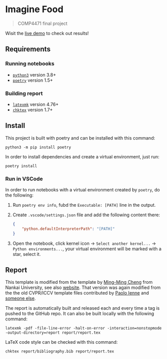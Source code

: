 # Imagine Food

> COMP4471 final project

Wisit the [live demo](pseusys.github.io/imagine_food/) to check out results!

## Requirements

### Running notebooks

- [`python3`](https://www.python.org/) version 3.8+
- [`poetry`](https://python-poetry.org/) version 1.5+

### Building report

- [`latexmk`](https://mg.readthedocs.io/latexmk.html) version 4.76+
- [`chktex`](https://www.nongnu.org/chktex/) version 1.7+

## Install

This project is built with poetry and can be installed with this command:

```shell
python3 -m pip install poetry
```

In order to install dependencies and create a virtual environment, just run:

```shell
poetry install
```

### Run in VSCode

In order to run notebooks with a virtual environment created by `poetry`, do the following:

1. Run `poetry env info`, fubd the `Executable: [PATH]` line in the output.
2. Create `.vscode/settings.json` file and add the following content there:

    ```json
    {
        "python.defaultInterpreterPath": "[PATH]"
    }
    ```

3. Open the notebook, click kernel icon -> `Select another kernel...` -> `Python environments...`, your virtual environment will be marked with a star, select it.

## Report

This template is modified from the template by [Ming-Ming Cheng](mailto:cmm_spam@nankai.edu.cn) from Nankai University, see also [website](https://github.com/MCG-NKU/CVPR_Template).
That version was again modified from the the old CVPR/ICCV template files contributed by [Paolo Ienne](mailto:Paolo.Ienne@di.epfl.ch) and [someone else](mailto:awf@acm.org).

The report is automatically built and released each and every time a tag is pushed to the GitHub repo.
It can also be built locally with the following command:

```shell
latexmk -pdf -file-line-error -halt-on-error -interaction=nonstopmode -output-directory=report report/report.tex
```

LaTeX code style can be checked with this command:

```shell
chktex report/bibliography.bib report/report.tex
```
